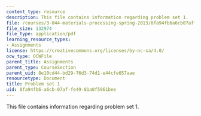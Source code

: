 ```yaml
---
content_type: resource
description: This file contains information regarding problem set 1.
file: /courses/3-044-materials-processing-spring-2013/8fa94fb6a6cb07affe4981a0f5961bee_MIT3_044S13_pset1.pdf
file_size: 132974
file_type: application/pdf
learning_resource_types:
- Assignments
license: https://creativecommons.org/licenses/by-nc-sa/4.0/
ocw_type: OCWFile
parent_title: Assignments
parent_type: CourseSection
parent_uid: 8e10cd44-bd29-76d3-74d1-e44cfe657aae
resourcetype: Document
title: Problem set 1
uid: 8fa94fb6-a6cb-07af-fe49-81a0f5961bee
---
```

This file contains information regarding problem set 1.